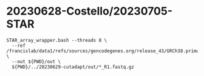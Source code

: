 

#	20230628-Costello/20230705-STAR


```
STAR_array_wrapper.bash --threads 8 \
  --ref /francislab/data1/refs/sources/gencodegenes.org/release_43/GRCh38.primary_assembly.genome \
  --out ${PWD}/out \
  ${PWD}/../20230629-cutadapt/out/*_R1.fastq.gz

```


